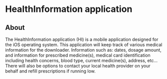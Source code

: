# HealthInformation application
## About
The HealthInformation application (HI) is a mobile application designed for the iOS operating system. This application will keep track of various medical information for the downloader. Information such as: dates, dosage amount, and information for prescribed medicine(s), medical card identification including health concerns, blood type, current medicine(s), address, etc... There will also be options to contact your local health provider on your behalf and refill prescriptions if running low. 
